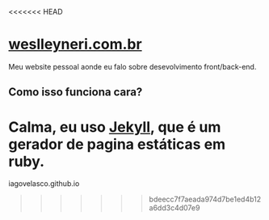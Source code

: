 <<<<<<< HEAD
# [weslleyneri.com.br](http://weslleyneri.com.br)
Meu website pessoal aonde eu falo sobre desevolvimento front/back-end.

## Como isso funciona cara?

Calma, eu uso [Jekyll](http://jekyllrb.com/), que é um gerador de pagina estáticas em ruby.
=======
iagovelasco.github.io
>>>>>>> bdeecc7f7aeada974d7be1ed4b12a6dd3c4d07e9
